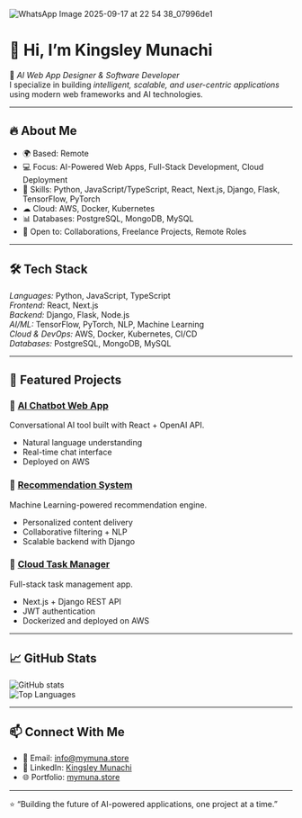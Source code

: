 ![WhatsApp Image 2025-09-17 at 22 54 38_07996de1](https://github.com/user-attachments/assets/12c21e8b-4b90-49e1-8251-58792848881e)
# 👋 Hi, I’m Kingsley Munachi  

🚀 *AI Web App Designer & Software Developer*  
I specialize in building *intelligent, scalable, and user-centric applications* using modern web frameworks and AI technologies.  

---

## 🔥 About Me
- 🌍 Based: Remote  
- 💻 Focus: AI-Powered Web Apps, Full-Stack Development, Cloud Deployment  
- 🧠 Skills: Python, JavaScript/TypeScript, React, Next.js, Django, Flask, TensorFlow, PyTorch  
- ☁ Cloud: AWS, Docker, Kubernetes  
- 📊 Databases: PostgreSQL, MongoDB, MySQL  
- 🤝 Open to: Collaborations, Freelance Projects, Remote Roles  

---

## 🛠 Tech Stack
*Languages:* Python, JavaScript, TypeScript  
*Frontend:* React, Next.js  
*Backend:* Django, Flask, Node.js  
*AI/ML:* TensorFlow, PyTorch, NLP, Machine Learning  
*Cloud & DevOps:* AWS, Docker, Kubernetes, CI/CD  
*Databases:* PostgreSQL, MongoDB, MySQL  

---

## 📂 Featured Projects
### 🔹 [AI Chatbot Web App](#)
Conversational AI tool built with React + OpenAI API.  
- Natural language understanding  
- Real-time chat interface  
- Deployed on AWS  

### 🔹 [Recommendation System](#)
Machine Learning-powered recommendation engine.  
- Personalized content delivery  
- Collaborative filtering + NLP  
- Scalable backend with Django  

### 🔹 [Cloud Task Manager](#)
Full-stack task management app.  
- Next.js + Django REST API  
- JWT authentication  
- Dockerized and deployed on AWS  

---

## 📈 GitHub Stats
![GitHub stats](https://github-readme-stats.vercel.app/api?username=mymunastore&show_icons=true&theme=tokyonight)  
![Top Languages](https://github-readme-stats.vercel.app/api/top-langs/?username=mymunastore&layout=compact&theme=tokyonight)  

---

## 📫 Connect With Me
- 📧 Email: [info@mymuna.store](mailto:info@mymuna.store)  
- 🔗 LinkedIn: [Kingsley Munachi](https://www.linkedin.com/in/kingsley-munachi-843591244/)  
- 🌐 Portfolio: [mymuna.store](https://mymuna.store)  

---
⭐ “Building the future of AI-powered applications, one project at a time.”
